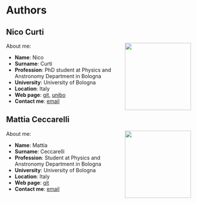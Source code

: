 # Authors

## Nico Curti

<img align="right" width="180" height="183" src="https://avatars0.githubusercontent.com/u/24650975?s=400&v=4"> About me:
- **Name**: Nico
- **Surname**: Curti
- **Profession**: PhD student at Physics and Anstronomy Department in Bologna
- **University**: University of Bologna
- **Location**: Italy
- **Web page**: [git](https://github.com/Nico-Curti), [unibo](https://www.unibo.it/sitoweb/nico.curti2)
- **Contact me**: [email](mailto:nico.curti2@unibo.it)

## Mattia Ceccarelli

<img align="right" width="180" height="183" src="https://avatars0.githubusercontent.com/u/41483077?s=400&v=4"> About me:
- **Name**: Mattia
- **Surname**: Ceccarelli
- **Profession**: Student at Physics and Anstronomy Department in Bologna
- **University**: University of Bologna
- **Location**: Italy
- **Web page**: [git](https://github.com/Mat092)
- **Contact me**: [email](mailto:mattia.ceccarelli3@studio.unibo.it)

